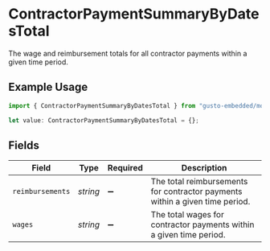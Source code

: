 # ContractorPaymentSummaryByDatesTotal

The wage and reimbursement totals for all contractor payments within a given time period.

## Example Usage

```typescript
import { ContractorPaymentSummaryByDatesTotal } from "gusto-embedded/models/components";

let value: ContractorPaymentSummaryByDatesTotal = {};
```

## Fields

| Field                                                                        | Type                                                                         | Required                                                                     | Description                                                                  |
| ---------------------------------------------------------------------------- | ---------------------------------------------------------------------------- | ---------------------------------------------------------------------------- | ---------------------------------------------------------------------------- |
| `reimbursements`                                                             | *string*                                                                     | :heavy_minus_sign:                                                           | The total reimbursements for contractor payments within a given time period. |
| `wages`                                                                      | *string*                                                                     | :heavy_minus_sign:                                                           | The total wages for contractor payments within a given time period.          |